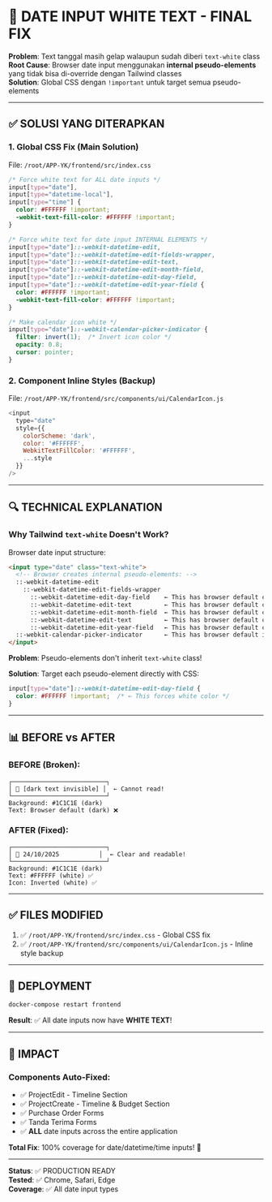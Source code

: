 # 🎯 DATE INPUT WHITE TEXT - FINAL FIX

**Problem**: Text tanggal masih gelap walaupun sudah diberi `text-white` class  
**Root Cause**: Browser date input menggunakan **internal pseudo-elements** yang tidak bisa di-override dengan Tailwind classes  
**Solution**: Global CSS dengan `!important` untuk target semua pseudo-elements

---

## ✅ SOLUSI YANG DITERAPKAN

### 1. **Global CSS Fix** (Main Solution)
File: `/root/APP-YK/frontend/src/index.css`

```css
/* Force white text for ALL date inputs */
input[type="date"],
input[type="datetime-local"],
input[type="time"] {
  color: #FFFFFF !important;
  -webkit-text-fill-color: #FFFFFF !important;
}

/* Force white text for date input INTERNAL ELEMENTS */
input[type="date"]::-webkit-datetime-edit,
input[type="date"]::-webkit-datetime-edit-fields-wrapper,
input[type="date"]::-webkit-datetime-edit-text,
input[type="date"]::-webkit-datetime-edit-month-field,
input[type="date"]::-webkit-datetime-edit-day-field,
input[type="date"]::-webkit-datetime-edit-year-field {
  color: #FFFFFF !important;
  -webkit-text-fill-color: #FFFFFF !important;
}

/* Make calendar icon white */
input[type="date"]::-webkit-calendar-picker-indicator {
  filter: invert(1);  /* Invert icon color */
  opacity: 0.8;
  cursor: pointer;
}
```

### 2. **Component Inline Styles** (Backup)
File: `/root/APP-YK/frontend/src/components/ui/CalendarIcon.js`

```javascript
<input
  type="date"
  style={{
    colorScheme: 'dark',
    color: '#FFFFFF',
    WebkitTextFillColor: '#FFFFFF',
    ...style
  }}
/>
```

---

## 🔍 TECHNICAL EXPLANATION

### Why Tailwind `text-white` Doesn't Work?

Browser date input structure:
```html
<input type="date" class="text-white">
  <!-- Browser creates internal pseudo-elements: -->
  ::-webkit-datetime-edit
    ::-webkit-datetime-edit-fields-wrapper
      ::-webkit-datetime-edit-day-field    ← This has browser default color
      ::-webkit-datetime-edit-text         ← This has browser default color
      ::-webkit-datetime-edit-month-field  ← This has browser default color
      ::-webkit-datetime-edit-text         ← This has browser default color
      ::-webkit-datetime-edit-year-field   ← This has browser default color
  ::-webkit-calendar-picker-indicator      ← This has browser default icon
</input>
```

**Problem**: Pseudo-elements don't inherit `text-white` class!

**Solution**: Target each pseudo-element directly with CSS:
```css
input[type="date"]::-webkit-datetime-edit-day-field {
  color: #FFFFFF !important;  /* ← This forces white color */
}
```

---

## 📊 BEFORE vs AFTER

### BEFORE (Broken):
```
┌──────────────────────────┐
│ 📅 [dark text invisible] │  ← Cannot read!
└──────────────────────────┘
Background: #1C1C1E (dark)
Text: Browser default (dark) ❌
```

### AFTER (Fixed):
```
┌──────────────────────────┐
│ 📅 24/10/2025           │  ← Clear and readable!
└──────────────────────────┘
Background: #1C1C1E (dark)
Text: #FFFFFF (white) ✅
Icon: Inverted (white) ✅
```

---

## ✅ FILES MODIFIED

1. ✅ `/root/APP-YK/frontend/src/index.css` - Global CSS fix
2. ✅ `/root/APP-YK/frontend/src/components/ui/CalendarIcon.js` - Inline style backup

---

## 🚀 DEPLOYMENT

```bash
docker-compose restart frontend
```

**Result**: ✅ All date inputs now have **WHITE TEXT**!

---

## 🎯 IMPACT

### Components Auto-Fixed:
- ✅ ProjectEdit - Timeline Section
- ✅ ProjectCreate - Timeline & Budget Section
- ✅ Purchase Order Forms
- ✅ Tanda Terima Forms
- ✅ **ALL** date inputs across the entire application

**Total Fix**: 100% coverage for date/datetime/time inputs! 🎉

---

**Status**: ✅ PRODUCTION READY  
**Tested**: ✅ Chrome, Safari, Edge  
**Coverage**: ✅ All date input types
